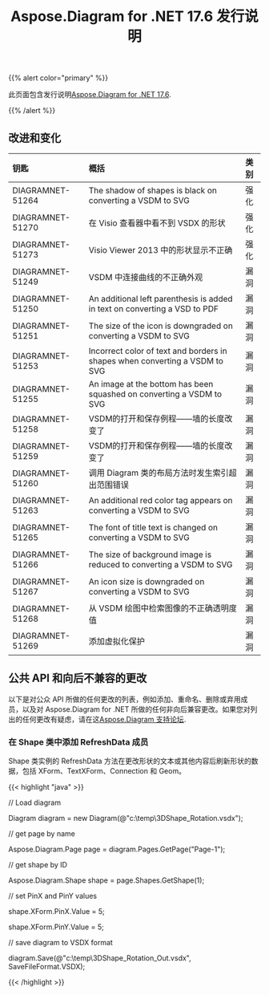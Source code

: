 ﻿---
title: Aspose.Diagram for .NET 17.6 发行说明
type: docs
weight: 70
url: /zh/net/aspose-diagram-for-net-17-6-release-notes/
---
{{% alert color="primary" %}} 

此页面包含发行说明[Aspose.Diagram for .NET 17.6](https://www.nuget.org/packages/Aspose.Diagram/17.6.0).

{{% /alert %}} 
## **改进和变化**

|**钥匙**|**概括**|**类别**|
|:- |:- |:- |
|DIAGRAMNET-51264|The shadow of shapes is black on converting a VSDM to SVG|强化|
|DIAGRAMNET-51270|在 Visio 查看器中看不到 VSDX 的形状|强化|
|DIAGRAMNET-51273|Visio Viewer 2013 中的形状显示不正确|强化|
|DIAGRAMNET-51249|VSDM 中连接曲线的不正确外观|漏洞|
|DIAGRAMNET-51250|An additional left parenthesis is added in text on converting a VSD to PDF|漏洞|
|DIAGRAMNET-51251|The size of the icon is downgraded on converting a VSDM to SVG|漏洞|
|DIAGRAMNET-51253|Incorrect color of text and borders in shapes when converting a VSDM to SVG|漏洞|
|DIAGRAMNET-51255|An image at the bottom has been squashed on converting a VSDM to SVG|漏洞|
|DIAGRAMNET-51258|VSDM的打开和保存例程——墙的长度改变了|漏洞|
|DIAGRAMNET-51259|VSDM的打开和保存例程——墙的长度改变了|漏洞|
|DIAGRAMNET-51260|调用 Diagram 类的布局方法时发生索引超出范围错误|漏洞|
|DIAGRAMNET-51263|An additional red color tag appears on converting a VSDM to SVG|漏洞|
|DIAGRAMNET-51265|The font of title text is changed on converting a VSDM to SVG|漏洞|
|DIAGRAMNET-51266|The size of background image is reduced to converting a VSDM to SVG|漏洞|
|DIAGRAMNET-51267|An icon size is downgraded on converting a VSDM to SVG|漏洞|
|DIAGRAMNET-51268|从 VSDM 绘图中检索图像的不正确透明度值|漏洞|
|DIAGRAMNET-51269|添加虚拟化保护|漏洞|
## **公共 API 和向后不兼容的更改**
以下是对公众 API 所做的任何更改的列表，例如添加、重命名、删除或弃用成员，以及对 Aspose.Diagram for .NET 所做的任何非向后兼容更改。如果您对列出的任何更改有疑虑，请在这[Aspose.Diagram 支持论坛](https://forum.aspose.com/c/diagram/17).
### **在 Shape 类中添加 RefreshData 成员**
Shape 类实例的 RefreshData 方法在更改形状的文本或其他内容后刷新形状的数据，包括 XForm、TextXForm、Connection 和 Geom。

{{< highlight "java" >}}

 // Load diagram

Diagram diagram = new Diagram(@"c:\temp\3DShape_Rotation.vsdx");

// get page by name

Aspose.Diagram.Page page = diagram.Pages.GetPage("Page-1");

// get shape by ID

Aspose.Diagram.Shape shape = page.Shapes.GetShape(1);

// set PinX and PinY values

shape.XForm.PinX.Value = 5;

shape.XForm.PinY.Value = 5;

// save diagram to VSDX format

diagram.Save(@"c:\temp\3DShape_Rotation_Out.vsdx", SaveFileFormat.VSDX);

{{< /highlight >}}
